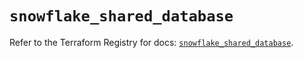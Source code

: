 # `snowflake_shared_database`

Refer to the Terraform Registry for docs: [`snowflake_shared_database`](https://registry.terraform.io/providers/snowflake-labs/snowflake/1.0.3/docs/resources/shared_database).

